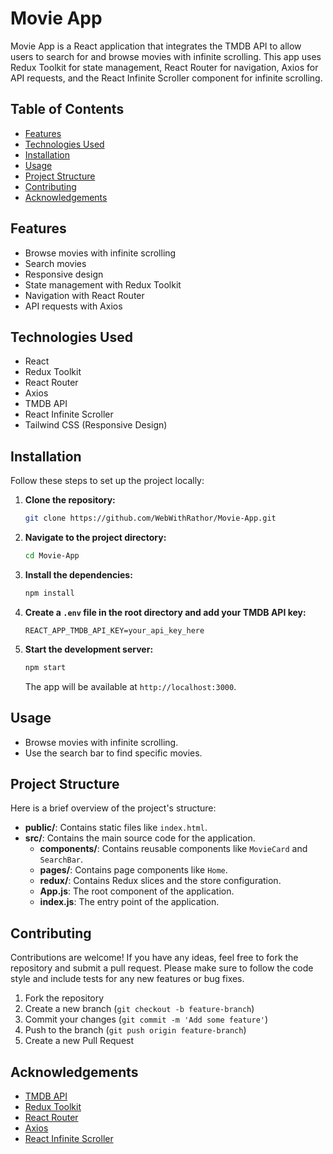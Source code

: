 # Movie App

Movie App is a React application that integrates the TMDB API to allow users to search for and browse movies with infinite scrolling. This app uses Redux Toolkit for state management, React Router for navigation, Axios for API requests, and the React Infinite Scroller component for infinite scrolling.

## Table of Contents

- [Features](#features)
- [Technologies Used](#technologies-used)
- [Installation](#installation)
- [Usage](#usage)
- [Project Structure](#project-structure)
- [Contributing](#contributing)
- [Acknowledgements](#acknowledgements)

## Features

- Browse movies with infinite scrolling
- Search movies
- Responsive design
- State management with Redux Toolkit
- Navigation with React Router
- API requests with Axios

## Technologies Used

- React
- Redux Toolkit
- React Router
- Axios
- TMDB API
- React Infinite Scroller
- Tailwind CSS (Responsive Design)

## Installation

Follow these steps to set up the project locally:

1. **Clone the repository:**

    ```bash
    git clone https://github.com/WebWithRathor/Movie-App.git
    ```

2. **Navigate to the project directory:**

    ```bash
    cd Movie-App
    ```

3. **Install the dependencies:**

    ```bash
    npm install
    ```

4. **Create a `.env` file in the root directory and add your TMDB API key:**

    ```env
    REACT_APP_TMDB_API_KEY=your_api_key_here
    ```

5. **Start the development server:**

    ```bash
    npm start
    ```

    The app will be available at `http://localhost:3000`.

## Usage

- Browse movies with infinite scrolling.
- Use the search bar to find specific movies.

## Project Structure

Here is a brief overview of the project's structure:


- **public/**: Contains static files like `index.html`.
- **src/**: Contains the main source code for the application.
  - **components/**: Contains reusable components like `MovieCard` and `SearchBar`.
  - **pages/**: Contains page components like `Home`.
  - **redux/**: Contains Redux slices and the store configuration.
  - **App.js**: The root component of the application.
  - **index.js**: The entry point of the application.

## Contributing

Contributions are welcome! If you have any ideas, feel free to fork the repository and submit a pull request. Please make sure to follow the code style and include tests for any new features or bug fixes.

1. Fork the repository
2. Create a new branch (`git checkout -b feature-branch`)
3. Commit your changes (`git commit -m 'Add some feature'`)
4. Push to the branch (`git push origin feature-branch`)
5. Create a new Pull Request


## Acknowledgements

- [TMDB API](https://www.themoviedb.org/documentation/api)
- [Redux Toolkit](https://redux-toolkit.js.org/)
- [React Router](https://reactrouter.com/)
- [Axios](https://axios-http.com/)
- [React Infinite Scroller](https://www.npmjs.com/package/react-infinite-scroller)

